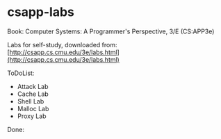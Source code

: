 # csapp-labs

Book: Computer Systems: A Programmer's Perspective, 3/E (CS:APP3e)

Labs for self-study, downloaded from: [http://csapp.cs.cmu.edu/3e/labs.html](http://csapp.cs.cmu.edu/3e/labs.html)

ToDoList:

- Attack Lab
- Cache Lab
- Shell Lab
- Malloc Lab
- Proxy Lab

Done: 

